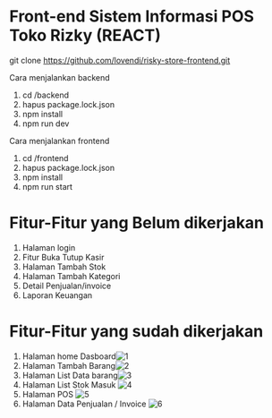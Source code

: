 # Front-end Sistem Informasi POS Toko Rizky (REACT)

git clone https://github.com/lovendi/risky-store-frontend.git

Cara menjalankan backend
1. cd /backend
2. hapus package.lock.json
3. npm install
4. npm run dev

Cara menjalankan frontend
1. cd /frontend
2. hapus package.lock.json
3. npm install
4. npm run start

# Fitur-Fitur yang Belum dikerjakan
1. Halaman login
2. Fitur Buka Tutup Kasir
3. Halaman Tambah Stok
4. Halaman Tambah Kategori
5. Detail Penjualan/invoice
6. Laporan Keuangan

# Fitur-Fitur yang sudah dikerjakan
1. Halaman home Dasboard![1](https://user-images.githubusercontent.com/91866136/225192984-8a7a77ad-9de8-4119-bb4e-486385f0ced6.JPG)
2. Halaman Tambah Barang![2](https://user-images.githubusercontent.com/91866136/225193304-376c5d7d-9583-4b60-9bc9-ae138b317cab.JPG)
3. Halaman List Data barang![3](https://user-images.githubusercontent.com/91866136/225193380-4f8b0117-55dd-431e-bb4f-b71e55401de9.JPG)
4. Halaman List Stok Masuk ![4](https://user-images.githubusercontent.com/91866136/225193500-36af68f7-fbe4-4358-833b-a1670fbfe8d8.JPG)
5. Halaman POS ![5](https://user-images.githubusercontent.com/91866136/225193569-a7d07af0-7e7a-4c81-bb1e-2e288cd70142.JPG)
6. Halaman Data Penjualan / Invoice ![6](https://user-images.githubusercontent.com/91866136/225193667-b72fb058-4caf-4075-a67d-08deb94eb62b.JPG)
